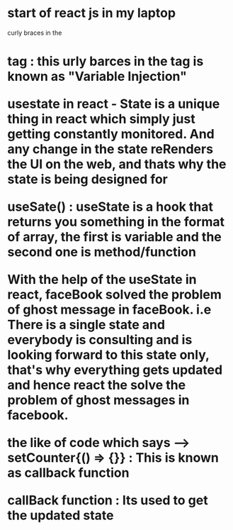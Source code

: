 # start of react js in my laptop

curly braces in the <h1> tag : this urly barces in the tag is known as "Variable Injection"  

usestate in react - State is a unique thing in react which simply just getting constantly monitored. And any change in the state reRenders the UI on the web, and thats why the state is being designed for 


useSate() : useState is a hook that returns you something in the format of array, the first is variable and the second one is method/function

With the help of the useState in react, faceBook solved the problem of ghost message in faceBook. i.e There is a single state and everybody is consulting and is looking forward to this state only, that's why everything gets updated and hence react the solve the problem of ghost messages in facebook.


the like of code which says --> setCounter{() => {}} : This is known as callback function 

callBack function : Its used to get the updated state 